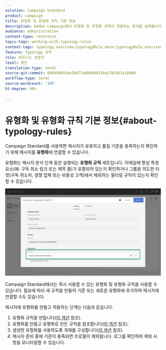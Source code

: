 ```yaml
---
solution: Campaign Standard
product: campaign
title: 유형화 및 유형화 규칙 기본 정보
description: Adobe Campaign에서 유형화 및 유형화 규칙이 작동하는 방식을 살펴봅니다.
audience: administration
content-type: reference
topic-tags: working-with-typology-rules
context-tags: typology,overview;typologyRule,main;typologyRule,overview
feature: Typology 규칙
role: 비즈니스 전문가
level: 중간
translation-type: tm+mt
source-git-commit: 088b49931ee5047fa6b949813ba17654b1e10d60
workflow-type: tm+mt
source-wordcount: '195'
ht-degree: 98%

---
```



# 유형화 및 유형화 규칙 기본 정보{#about-typology-rules}

Campaign Standard를 사용하면 메시지가 유효하고 품질 기준을 충족하는지 확인하기 위해 메시지를 **유형화**&#x200B;에 연결할 수 있습니다.

유형화는 메시지 분석 단계 동안 실행되는 **유형화 규칙** 세트입니다. 이메일에 항상 특정 요소(예: 구독 취소 링크 또는 제목 줄)가 포함되어 있는지 확인하거나 그룹을 의도한 타겟(구독 취소자, 경쟁 업체 또는 비충성 고객)에서 제외하는 필터링 규칙이 있는지 확인할 수 있습니다.

![](assets/typology_messagelink.png)

Campaign Standard에서는 즉시 사용할 수 있는 유형화 및 유형화 규칙을 사용할 수 있습니다. 필요에 따라 새 규칙을 만들어 기존 또는 새로운 유형화에 추가하여 메시지에 연결할 수도 있습니다.

메시지에 유형화를 만들고 적용하는 단계는 다음과 같습니다.

1. 유형화 규칙을 만듭니다([이 섹션](../../sending/using/managing-typology-rules.md#creating-a-typology-rule) 참조).
1. 유형화를 만들고 유형화로 만든 규칙을 참조합니다([이 섹션](../../sending/using/managing-typologies.md#creating-a-typology) 참조).
1. 생성한 유형화를 사용하도록 게재를 구성합니다([이 섹션](../../sending/using/managing-typologies.md#applying-typologies-to-messages) 참조).
1. 메시지 준비 중에 기준이 충족되면 프로필이 제외됩니다. 로그를 확인하여 제외 사항을 모니터링할 수 있습니다.
